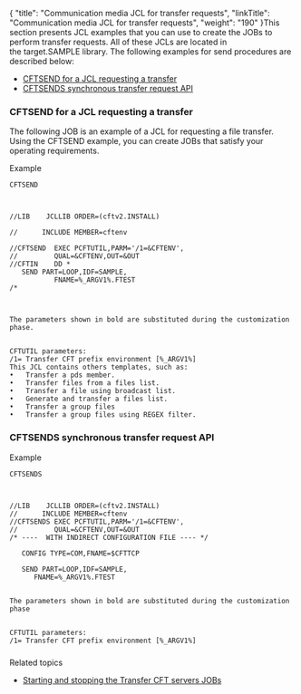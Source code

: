 {
    "title": "Communication media JCL for transfer requests",
    "linkTitle": "Communication media JCL for transfer requests",
    "weight": "190"
}This section presents JCL examples that you can use to create the JOBs to perform transfer requests. All of these JCLs are located in the target.SAMPLE library. The following examples for send procedures are described below:

-   [CFTSEND for a JCL requesting a transfer](#CFTSEND%20for%20a%20JCL%20requesting%20a%20transfer)
-   [CFTSENDS synchronous transfer request API](#CFTSENDS%20synchronous%20transfer%20request%20API)

<span id="CFTSEND for a JCL requesting a transfer"></span>

### CFTSEND for a JCL requesting a transfer

The following JOB is an example of a JCL for requesting a file transfer. Using the CFTSEND example, you can create JOBs that satisfy your operating requirements.

Example


    CFTSEND


     
    //LIB    JCLLIB ORDER=(cftv2.INSTALL)
                        
    //      INCLUDE MEMBER=cftenv
                        
    //CFTSEND  EXEC PCFTUTIL,PARM='/1=&CFTENV',
    //         QUAL=&CFTENV,OUT=&OUT
    //CFTIN    DD *
       SEND PART=LOOP,IDF=SAMPLE,
               FNAME=%_ARGV1%.FTEST
    /*


     
    The parameters shown in bold are substituted during the customization phase.


    CFTUTIL parameters:
    /1= Transfer CFT prefix environment [%_ARGV1%]
    This JCL contains others templates, such as:
    •   Transfer a pds member.
    •   Transfer files from a files list.
    •   Transfer a file using broadcast list.
    •   Generate and transfer a files list.
    •   Transfer a group files
    •   Transfer a group files using REGEX filter.

<span id="CFTSENDS synchronous transfer request API"></span>

### CFTSENDS synchronous transfer request API 

Example


    CFTSENDS


     
    //LIB    JCLLIB ORDER=(cftv2.INSTALL)
    //      INCLUDE MEMBER=cftenv
    //CFTSENDS EXEC PCFTUTIL,PARM='/1=&CFTENV',
    //         QUAL=&CFTENV,OUT=&OUT
    /* ----  WITH INDIRECT CONFIGURATION FILE ---- */
     
       CONFIG TYPE=COM,FNAME=$CFTTCP 
     
       SEND PART=LOOP,IDF=SAMPLE,
          FNAME=%_ARGV1%.FTEST


    The parameters shown in bold are substituted during the customization phase


    CFTUTIL parameters:
    /1= Transfer CFT prefix environment [%_ARGV1%]

<span id="CFTSENDM request deposit in XMEM mailbox"></span>

### 

Related topics

-   [Starting and stopping the Transfer CFT servers JOBs](../)
